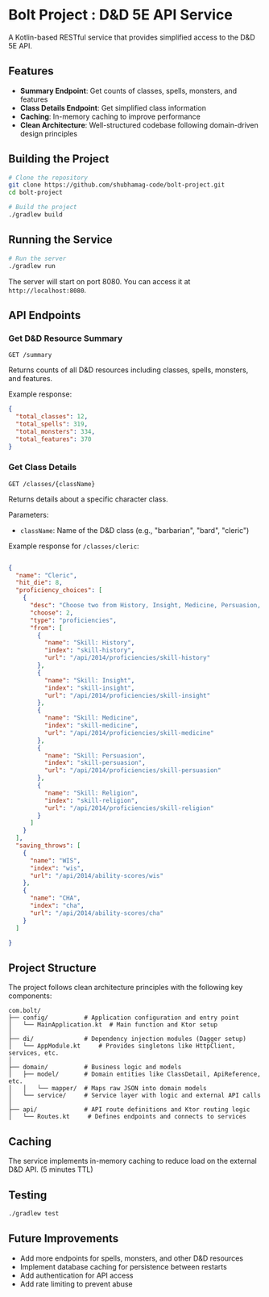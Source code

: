 # Bolt Project : D&D 5E API Service

A Kotlin-based RESTful service that provides simplified access to the D&D 5E API.

## Features

- **Summary Endpoint**: Get counts of classes, spells, monsters, and features
- **Class Details Endpoint**: Get simplified class information
- **Caching**: In-memory caching to improve performance
- **Clean Architecture**: Well-structured codebase following domain-driven design principles


## Building the Project

```bash
# Clone the repository
git clone https://github.com/shubhamag-code/bolt-project.git
cd bolt-project

# Build the project
./gradlew build
```

## Running the Service

```bash
# Run the server
./gradlew run
```

The server will start on port 8080. You can access it at `http://localhost:8080`.

## API Endpoints

### Get D&D Resource Summary

```
GET /summary
```

Returns counts of all D&D resources including classes, spells, monsters, and features.

Example response:
```json
{
  "total_classes": 12,
  "total_spells": 319,
  "total_monsters": 334,
  "total_features": 370
}
```

### Get Class Details

```
GET /classes/{className}
```

Returns details about a specific character class.

Parameters:
- `className`: Name of the D&D class (e.g., "barbarian", "bard", "cleric")

Example response for `/classes/cleric`:
```json

{
  "name": "Cleric",
  "hit_die": 8,
  "proficiency_choices": [
    {
      "desc": "Choose two from History, Insight, Medicine, Persuasion, and Religion",
      "choose": 2,
      "type": "proficiencies",
      "from": [
        {
          "name": "Skill: History",
          "index": "skill-history",
          "url": "/api/2014/proficiencies/skill-history"
        },
        {
          "name": "Skill: Insight",
          "index": "skill-insight",
          "url": "/api/2014/proficiencies/skill-insight"
        },
        {
          "name": "Skill: Medicine",
          "index": "skill-medicine",
          "url": "/api/2014/proficiencies/skill-medicine"
        },
        {
          "name": "Skill: Persuasion",
          "index": "skill-persuasion",
          "url": "/api/2014/proficiencies/skill-persuasion"
        },
        {
          "name": "Skill: Religion",
          "index": "skill-religion",
          "url": "/api/2014/proficiencies/skill-religion"
        }
      ]
    }
  ],
  "saving_throws": [
    {
      "name": "WIS",
      "index": "wis",
      "url": "/api/2014/ability-scores/wis"
    },
    {
      "name": "CHA",
      "index": "cha",
      "url": "/api/2014/ability-scores/cha"
    }
  ]

}
```

## Project Structure

The project follows clean architecture principles with the following key components:

```
com.bolt/
├── config/          # Application configuration and entry point
│   └── MainApplication.kt  # Main function and Ktor setup
│
├── di/              # Dependency injection modules (Dagger setup)
│   └── AppModule.kt     # Provides singletons like HttpClient, services, etc.
│
├── domain/          # Business logic and models
│   ├── model/       # Domain entities like ClassDetail, ApiReference, etc.
│   │   └── mapper/  # Maps raw JSON into domain models
│   └── service/     # Service layer with logic and external API calls
│
├── api/             # API route definitions and Ktor routing logic
│   └── Routes.kt     # Defines endpoints and connects to services

```

## Caching

The service implements in-memory caching to reduce load on the external D&D API. (5 minutes TTL)

## Testing

```bash
./gradlew test
```

## Future Improvements

- Add more endpoints for spells, monsters, and other D&D resources
- Implement database caching for persistence between restarts
- Add authentication for API access
- Add rate limiting to prevent abuse
